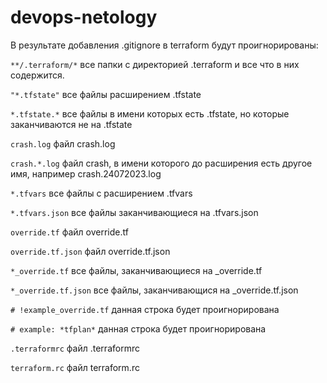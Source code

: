 # devops-netology
В результате добавления .gitignore в terraform будут проигнорированы:

`**/.terraform/*` все папки с директорией .terraform и все что в них содержится.


`"*.tfstate"` все файлы расширением .tfstate

`*.tfstate.*` все файлы в имени которых есть .tfstate, но которые заканчиваются не на .tfstate

`crash.log` файл crash.log 

`crash.*.log` файл crash, в имени которого до расширения есть другое имя, например crash.24072023.log

`*.tfvars` все файлы с расширением .tfvars

`*.tfvars.json` все  файлы заканчивающиеся на .tfvars.json

`override.tf` файл override.tf

`override.tf.json` файл override.tf.json

`*_override.tf` все файлы, заканчивающиеся на _override.tf

`*_override.tf.json` все файлы, заканчивающися на _override.tf.json

`# !example_override.tf` данная строка будет проигнорирована

`# example: *tfplan*` данная строка будет проигнорирована

`.terraformrc` файл .terraformrc

`terraform.rc` файл terraform.rc